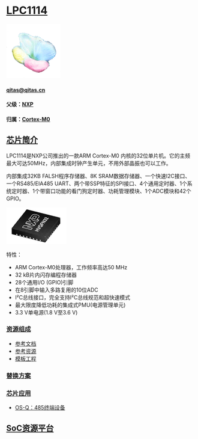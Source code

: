 ﻿# [LPC1114](https://github.com/sochub/LPC1114) 
[![sites](SoC/SoC.png)](http://www.qitas.cn) 
####  qitas@qitas.cn
#### 父级：[NXP](https://github.com/sochub/NXP)
#### 归属：[Cortex-M0](https://github.com/sochub/CM0) 

## [芯片简介](https://github.com/sochub/LPC1114/wiki)

LPC1114是NXP公司推出的一款ARM Cortex-M0 内核的32位单片机。它的主频最大可达50MHz，内部集成时钟产生单元，不用外部晶振也可以工作。

内部集成32KB FALSH程序存储器、8K SRAM数据存储器、一个快速I2C接口、一个RS485/EIA485 UART、两个带SSP特征的SPI接口、4个通用定时器、1个系统定时器、1个带窗口功能的看门狗定时器、功耗管理模块、1个ADC模块和42个GPIO。

[![sites](SoC/LPC1114.png)](https://www.nxp.com/cn/pip/LPC1114) 

特性：

* ARM Cortex-M0处理器，工作频率高达50 MHz
* 32 kB片内闪存编程存储器
* 28个通用I/O (GPIO)引脚
* 在8引脚中输入多路复用的10位ADC
* I²C总线接口，完全支持I²C总线规范和超快速模式
* 最大限度降低功耗的集成式PMU(电源管理单元)
* 3.3 V单电源(1.8 V至3.6 V)

### [资源组成](https://github.com/sochub/LPC1114)

* [参考文档](docs/)
* [参考资源](src/)
* [模板工程](demo/)

### [替换方案](https://github.com/sochub/LPC1114)


### [芯片应用](https://github.com/sochub/LPC1114)

* [OS-Q：485终端设备](https://github.com/OS-Q/D129)

##  [SoC资源平台](http://www.qitas.cn)
